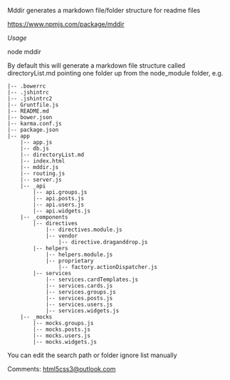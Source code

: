 Mddir generates a markdown file/folder structure for readme files

https://www.npmjs.com/package/mddir

*Usage*

node mddir

By default this will generate a markdown file structure called directoryList.md pointing one folder up from the node_module folder, e.g.

    |-- .bowerrc
    |-- .jshintrc
    |-- .jshintrc2
    |-- Gruntfile.js
    |-- README.md
    |-- bower.json
    |-- karma.conf.js
    |-- package.json
    |-- app
        |-- app.js
        |-- db.js
        |-- directoryList.md
        |-- index.html
        |-- mddir.js
        |-- routing.js
        |-- server.js
        |-- _api
            |-- api.groups.js
            |-- api.posts.js
            |-- api.users.js
            |-- api.widgets.js
        |-- _components
            |-- directives
                |-- directives.module.js
                |-- vendor
                    |-- directive.draganddrop.js
            |-- helpers
                |-- helpers.module.js
                |-- proprietary
                    |-- factory.actionDispatcher.js
            |-- services
                |-- services.cardTemplates.js
                |-- services.cards.js
                |-- services.groups.js
                |-- services.posts.js
                |-- services.users.js
                |-- services.widgets.js
        |-- _mocks
            |-- mocks.groups.js
            |-- mocks.posts.js
            |-- mocks.users.js
            |-- mocks.widgets.js

You can edit the search path or folder ignore list manually

Comments: html5css3@outlook.com
